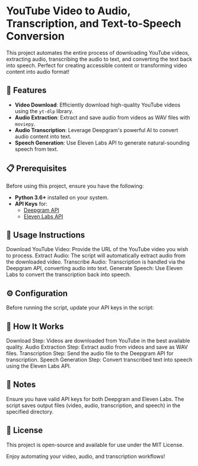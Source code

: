 # YouTube Video to Audio, Transcription, and Text-to-Speech Conversion

This project automates the entire process of downloading YouTube videos, extracting audio, transcribing the audio to text, and converting the text back into speech. Perfect for creating accessible content or transforming video content into audio format!

## 🚀 Features

- **Video Download**: Efficiently download high-quality YouTube videos using the `yt-dlp` library.
- **Audio Extraction**: Extract and save audio from videos as WAV files with `moviepy`.
- **Audio Transcription**: Leverage Deepgram's powerful AI to convert audio content into text.
- **Speech Generation**: Use Eleven Labs API to generate natural-sounding speech from text.

## 📋 Prerequisites

Before using this project, ensure you have the following:

- **Python 3.6+** installed on your system.
- **API Keys** for:
  - [Deepgram API](https://deepgram.com)
  - [Eleven Labs API](https://elevenlabs.com)


## 📖 Usage Instructions
Download YouTube Video: Provide the URL of the YouTube video you wish to process.
Extract Audio: The script will automatically extract audio from the downloaded video.
Transcribe Audio: Transcription is handled via the Deepgram API, converting audio into text.
Generate Speech: Use Eleven Labs to convert the transcription back into speech.

## ⚙️ Configuration
Before running the script, update your API keys in the script:


## 🧐 How It Works
Download Step: Videos are downloaded from YouTube in the best available quality.
Audio Extraction Step: Extract audio from videos and save as WAV files.
Transcription Step: Send the audio file to the Deepgram API for transcription.
Speech Generation Step: Convert transcribed text into speech using the Eleven Labs API.

## 📝 Notes
Ensure you have valid API keys for both Deepgram and Eleven Labs.
The script saves output files (video, audio, transcription, and speech) in the specified directory.

## 📄 License
This project is open-source and available for use under the MIT License.

Enjoy automating your video, audio, and transcription workflows!
